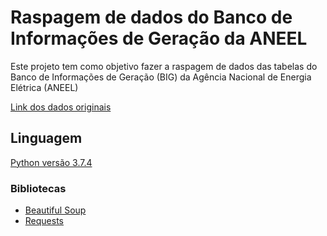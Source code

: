 # Raspagem de dados do Banco de Informações de Geração da ANEEL

Este projeto tem como objetivo fazer a raspagem de dados das tabelas do Banco de Informações de Geração (BIG) da Agência Nacional de Energia Elétrica (ANEEL)

[Link dos dados originais](http://www2.aneel.gov.br/aplicacoes/capacidadebrasil/capacidadebrasil.cfm)

## Linguagem

[Python versão 3.7.4](https://www.python.org/)

### Bibliotecas

- [Beautiful Soup](https://www.crummy.com/software/BeautifulSoup/bs4/doc/)
- [Requests](https://requests.readthedocs.io/pt_BR/latest/user/quickstart.html)